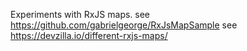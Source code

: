 Experiments with RxJS maps.
see https://github.com/gabrielgeorge/RxJsMapSample
see https://devzilla.io/different-rxjs-maps/
